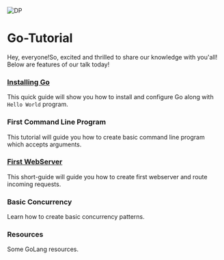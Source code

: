 ![DP](https://github.com/RN0311/Go-Tutorial/blob/master/img/go_lang.png)
# Go-Tutorial <br >
Hey, everyone!So, excited and thrilled to share our knowledge with you'all!<br >
Below are features of our talk today!

### [Installing Go](https://github.com/RN0311/Go-Tutorial/blob/master/Installation.md) <br >
This quick guide will show you how to install and configure Go along with ```Hello World``` program.<br >
### First Command Line Program <br >
This tutorial will guide you how to create basic command line program which accepts arguments.<br >
### [First WebServer](https://github.com/RN0311/Go-Tutorial/blob/master/First%20Webserver.md) <br >
This short-guide will guide you how to create first webserver and route incoming requests.<br >
### Basic Concurrency <br >
Learn how to create basic concurrency patterns.<br >
### Resources <br >
Some GoLang resources.





